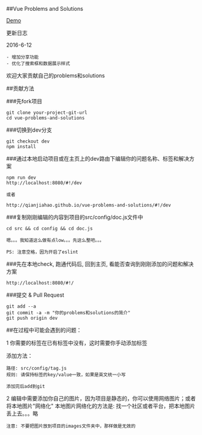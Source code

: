 ##Vue Problems and Solutions

[Demo](http://qianjiahao.github.io/vue-problems-and-solutions/#!/)

更新日志

2016-6-12

    - 增加分享功能
    - 优化了搜索框和数据展示样式


欢迎大家贡献自己的problems和solutions

##贡献方法

###先fork项目

    git clone your-project-git-url
    cd vue-problems-and-solutions

###切换到dev分支

    git checkout dev
    npm install

###通过本地启动项目或在主页上的dev路由下编辑你的问题名称、标签和解决方案

    npm run dev
    http://localhost:8080/#!/dev

    或者

    http://qianjiahao.github.io/vue-problems-and-solutions/#!/dev

###复制刚刚编辑的内容到项目的src/config/doc.js文件中

    cd src && cd config && cd doc.js

    嗯。。。我知道这么做有点low。。。先这么整吧。。。

    PS: 注意空格，因为开启了eslint

###先在本地check, 跑通代码后, 回到主页, 看能否查询到刚刚添加的问题和解决方案

    http://localhost:8080/#!/

###提交 & Pull Request

    git add --a
    git commit -a -m "你的problems和solutions的简介"
    git push origin dev


##在过程中可能会遇到的问题：

1 你需要的标签在已有标签中没有，这时需要你手动添加标签

 添加方法：

    路径: src/config/tag.js
    规则: 请保持标签的key/value一致，如果是英文统一小写

    添加完后add到git


2 编辑中需要添加你自己的图片，因为项目是静态的，你可以使用网络图片；或者将本地图片"网络化"
    本地图片网络化的方法是: 找一个社区或者平台，把本地图片丢上去。。。略

    注意: 不要把图片放到项目的images文件夹中，那样做是无效的
